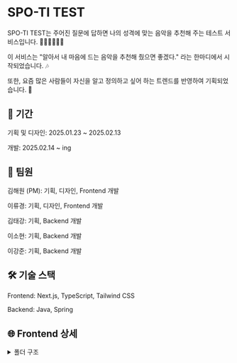 <h1>SPO-TI TEST </h1>
<p>SPO-TI TEST는 주어진 질문에 답하면 나의 성격에 맞는 음악을 추천해 주는 테스트 서비스입니다. 🙋🏻‍♂️🙋🏻‍♀️</p>
<p>이 서비스는 "알아서 내 마음에 드는 음악을 추천해 줬으면 좋겠다." 라는 한마디에서 시작되었습니다. 🎶</p>
<p>또한, 요즘 많은 사람들이 자신을 알고 정의하고 싶어 하는 트렌드를 반영하여 기획되었습니다. 🤔</p>

<h2>📅 기간</h2>
<p>기획 및 디자인: 2025.01.23 ~ 2025.02.13</p>
<p>개발: 2025.02.14 ~ ing</p>

<h2>👥 팀원</h2>
<p>김해원 (PM): 기획, 디자인, Frontend 개발</p>
<p>이류경: 기획, 디자인, Frontend 개발</p>
<p>김태강: 기획, Backend 개발</p>
<p>이소현: 기획, Backend 개발</p>
<p>이강준: 기획, Backend 개발</p>

<h2>🛠 기술 스택</h2>
<p>Frontend: Next.js, TypeScript, Tailwind CSS</p>
<p>Backend: Java, Spring</p>

<!-- State Management: Jotai, React Query -->
<!-- Auth & Database: Firebase (Google, Naver, Kakao 로그인) -->

<h2>🌐 Frontend 상세</h2>
<details>
  <summary>폴더 구조</summary>
    <div markdown="1">
    <pre>
    ids_frontend/
    ├── public/                 # 정적 파일 (이미지, 아이콘, 폰트 등)
    ├── src/
    │   ├── app/                # Next.js App Router (폴더 기반 라우팅)
    │   │   ├── layout.tsx      # 공통 레이아웃
    │   │   ├── page.tsx        # 랜딩 페이지 (`/`)
    │   │   ├── loading.tsx     # 전역 로딩 UI
    │   │   ├── error.tsx       # 전역 에러 핸들링
    │   │   │
    │   │   ├── test/           # 음악 취향 테스트 기능
    │   │   │   ├── [step]/     # 테스트 진행 단계
    │   │   │
    │   │   ├── result/         # 테스트 결과 페이지
    │   │   │
    │   │   ├── inquiry/        # 사용자 문의 관련 기능
    │   │   │   ├── success/    # 문의 작성 완료 페이지
    │   │   │
    │   │   ├── admin/          # 관리자 페이지
    │   │   │   ├── inquiry/    # 관리자 문의 관리 기능
    │   │   │   │   ├── [id]/   # 개별 문의 보기
    │   │   │
    │   ├── shared/             # 공통 모듈 (FSD 적용)
    │   │   ├── components/     # 재사용 가능한 UI 컴포넌트
    │   │   ├── hooks/          # 커스텀 훅
    │   │   ├── styles/         # Tailwind 관련 글로벌 스타일
    │   │   ├── utils/          # 유틸리티 함수
    │   │   ├── types/          # TypeScript 타입 정의
    │   │
    │   ├── features/           # 특정 기능별 모듈화 (FSD 적용)
    │   │   ├── test/           # 테스트 기능 관련
    │   │   ├── inquiry/        # 문의 기능 관련
    │   │
    │   ├── providers/          # 전역 상태 관리 (Context API)
    │   │
    │   ├── services/           # API 요청 관리
    │   │
    │   ├── middleware.ts       # 관리자 페이지 보호 (Middleware 적용)
    │
    ├── .eslint.json            # ESLint 설정
    ├── .prettierrc.js          # Prettier 설정
    ├── tailwind.config.ts      # Tailwind 설정
    ├── tsconfig.json           # TypeScript 설정
    ├── next.config.js          # Next.js 설정
    └── package.json            # 프로젝트 설정
    </pre>
    </div>
</details>
